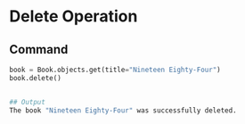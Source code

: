 # Delete Operation

## Command
```python
book = Book.objects.get(title="Nineteen Eighty-Four")
book.delete()


## Output
The book "Nineteen Eighty-Four" was successfully deleted.